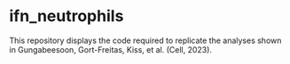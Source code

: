 # ifn_neutrophils

This repository displays the code required to replicate the analyses shown in Gungabeesoon, Gort-Freitas, Kiss, et al. (Cell, 2023).
